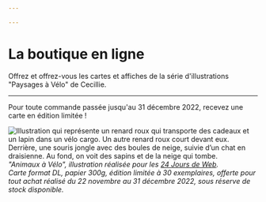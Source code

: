 ```yaml
---

---
```

# La boutique en ligne

Offrez et offrez-vous les cartes et affiches de la série d'illustrations "Paysages à Vélo" de Cecillie.

***

Pour toute commande passée jusqu'au 31 décembre 2022, recevez une carte en édition limitée !

![Illustration qui représente un renard roux qui transporte des cadeaux et un lapin dans un vélo cargo.  Un autre renard roux court devant eux. Derrière, une souris jongle avec des boules de neige, suivie d’un chat en draisienne. Au fond, on voit des sapins et de la neige qui tombe.](/images/animaux-velo.jpg)  
_"Animaux à Vélo", illustration réalisée pour les_ [_24 Jours de Web_](https://www.24joursdeweb.fr/ "24 Jours de Web")_.   
Carte format DL, papier 300g, édition limitée à 30 exemplaires, offerte pour tout achat réalisé du 22 novembre au 31 décembre 2022, sous réserve de stock disponible._